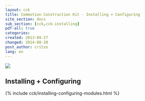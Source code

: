 ```yaml
---
layout: cck
title: Commotion Construction Kit - Installing + Configuring
site_section: docs
sub_section: [cck,cck-installing]
pdf-all: true
categories: 
created: 2013-09-27
changed: 2014-08-20
post_author: critzo
lang: en
---
```

<p><img src="/files/CCK_CommonConfigs_Intro.png"><p>
<section>
<h2>Installing + Configuring</h2>
{% include cck/installing-configuring-modules.html %}
</section>
 
